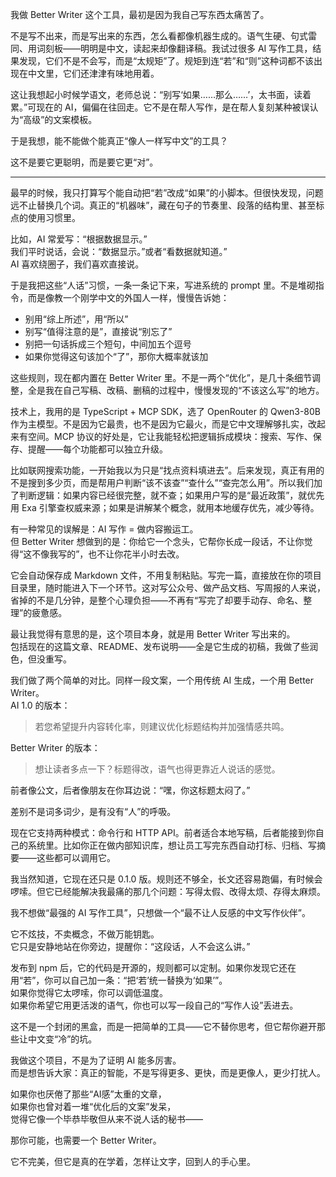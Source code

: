 我做 Better Writer 这个工具，最初是因为我自己写东西太痛苦了。

不是写不出来，而是写出来的东西，怎么看都像机器生成的。语气生硬、句式雷同、用词刻板——明明是中文，读起来却像翻译稿。我试过很多 AI 写作工具，结果发现，它们不是不会写，而是“太规矩”了。规矩到连“若”和“则”这种词都不该出现在中文里，它们还津津有味地用着。

这让我想起小时候学语文，老师总说：“别写‘如果……那么……’，太书面，读着累。”可现在的 AI，偏偏在往回走。它不是在帮人写作，是在帮人复刻某种被误认为“高级”的文案模板。

于是我想，能不能做个能真正“像人一样写中文”的工具？

这不是要它更聪明，而是要它更“对”。

---

最早的时候，我只打算写个能自动把“若”改成“如果”的小脚本。但很快发现，问题远不止替换几个词。真正的“机器味”，藏在句子的节奏里、段落的结构里、甚至标点的使用习惯里。

比如，AI 常爱写：“根据数据显示。”  
我们平时说话，会说：“数据显示。”或者“看数据就知道。”  
AI 喜欢绕圈子，我们喜欢直接说。

于是我把这些“人话”习惯，一条一条记下来，写进系统的 prompt 里。不是堆砌指令，而是像教一个刚学中文的外国人一样，慢慢告诉她：  
- 别用“综上所述”，用“所以”  
- 别写“值得注意的是”，直接说“别忘了”  
- 别把一句话拆成三个短句，中间加五个逗号  
- 如果你觉得这句该加个“了”，那你大概率就该加

这些规则，现在都内置在 Better Writer 里。不是一两个“优化”，是几十条细节调整，全是我在自己写稿、改稿、删稿的过程中，慢慢发现的“不该这么写”的地方。

技术上，我用的是 TypeScript + MCP SDK，选了 OpenRouter 的 Qwen3-80B 作为主模型。不是因为它最贵，也不是因为它最火，而是它中文理解够扎实，改起来有空间。MCP 协议的好处是，它让我能轻松把逻辑拆成模块：搜索、写作、保存、提醒——每个功能都可以独立升级。

比如联网搜索功能，一开始我以为只是“找点资料填进去”。后来发现，真正有用的不是搜到多少页，而是帮用户判断“该不该查”“查什么”“查完怎么用”。所以我们加了判断逻辑：如果内容已经很完整，就不查；如果用户写的是“最近政策”，就优先用 Exa 引擎查权威来源；如果是讲解某个概念，就用本地缓存优先，减少等待。

有一种常见的误解是：AI 写作 = 做内容搬运工。  
但 Better Writer 想做到的是：你给它一个念头，它帮你长成一段话，不让你觉得“这不像我写的”，也不让你花半小时去改。

它会自动保存成 Markdown 文件，不用复制粘贴。写完一篇，直接放在你的项目目录里，随时能进入下一个环节。这对写公众号、做产品文档、写周报的人来说，省掉的不是几分钟，是整个心理负担——不再有“写完了却要手动存、命名、整理”的疲惫感。

最让我觉得有意思的是，这个项目本身，就是用 Better Writer 写出来的。  
包括现在的这篇文章、README、发布说明——全是它生成的初稿，我做了些润色，但没重写。

我们做了两个简单的对比。同样一段文案，一个用传统 AI 生成，一个用 Better Writer。  
AI 1.0 的版本：  
> 若您希望提升内容转化率，则建议优化标题结构并加强情感共鸣。

Better Writer 的版本：  
> 想让读者多点一下？标题得改，语气也得更靠近人说话的感觉。

前者像公文，后者像朋友在你耳边说：“嘿，你这标题太闷了。”

差别不是词多词少，是有没有“人”的呼吸。

现在它支持两种模式：命令行和 HTTP API。前者适合本地写稿，后者能接到你自己的系统里。比如你正在做内部知识库，想让员工写完东西自动打标、归档、写摘要——这些都可以调用它。

我当然知道，它现在还只是 0.1.0 版。规则还不够全，长文还容易跑偏，有时候会啰嗦。但它已经能解决我最痛的那几个问题：写得太假、改得太烦、存得太麻烦。

我不想做“最强的 AI 写作工具”，只想做一个“最不让人反感的中文写作伙伴”。

它不炫技，不卖概念，不做万能钥匙。  
它只是安静地站在你旁边，提醒你：“这段话，人不会这么讲。”

发布到 npm 后，它的代码是开源的，规则都可以定制。如果你发现它还在用“若”，你可以自己加一条：“把‘若’统一替换为‘如果’”。  
如果你觉得它太啰嗦，你可以调低温度。  
如果你希望它用更活泼的语气，你也可以写一段自己的“写作人设”丢进去。

这不是一个封闭的黑盒，而是一把简单的工具——它不替你思考，但它帮你避开那些让中文变“冷”的坑。

我做这个项目，不是为了证明 AI 能多厉害。  
而是想告诉大家：真正的智能，不是写得更多、更快，而是更像人，更少打扰人。

如果你也厌倦了那些“AI感”太重的文章，  
如果你也曾对着一堆“优化后的文案”发呆，  
觉得它像一个毕恭毕敬但从来不说人话的秘书——  

那你可能，也需要一个 Better Writer。

它不完美，但它是真的在学着，怎样让文字，回到人的手心里。